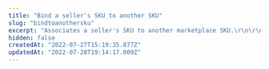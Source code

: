 ```yaml
---
title: "Bind a seller's SKU to another SKU"
slug: "bindtoanothersku"
excerpt: "Associates a seller's SKU to another marketplace SKU.\r\n\r\n > ℹ This path is an updated version of `/api/catalog_system/pvt/skuseller/{sellerId}/{sellerSkuId}`.\r\n\r\n## Request body example\r\n\r\n```json\r\n{\r\n    \"StockKeepingUnitId\": 1\r\n}\r\n```"
hidden: false
createdAt: "2022-07-27T15:19:35.877Z"
updatedAt: "2022-07-28T19:14:17.009Z"
---
```

